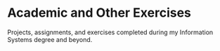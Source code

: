 # Academic and Other Exercises

Projects, assignments, and exercises completed during my Information Systems degree and beyond.